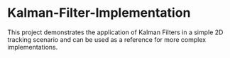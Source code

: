 # Kalman-Filter-Implementation
This project demonstrates the application of Kalman Filters in a simple 2D tracking scenario and can be used as a reference for more complex implementations.
